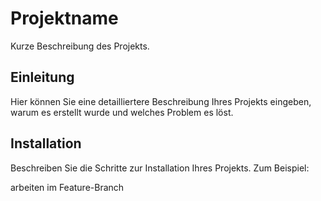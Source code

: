 # Projektname

Kurze Beschreibung des Projekts.

## Einleitung

Hier können Sie eine detailliertere Beschreibung Ihres Projekts eingeben, warum es erstellt wurde und welches Problem es löst.

## Installation

Beschreiben Sie die Schritte zur Installation Ihres Projekts. Zum Beispiel:

arbeiten im Feature-Branch 